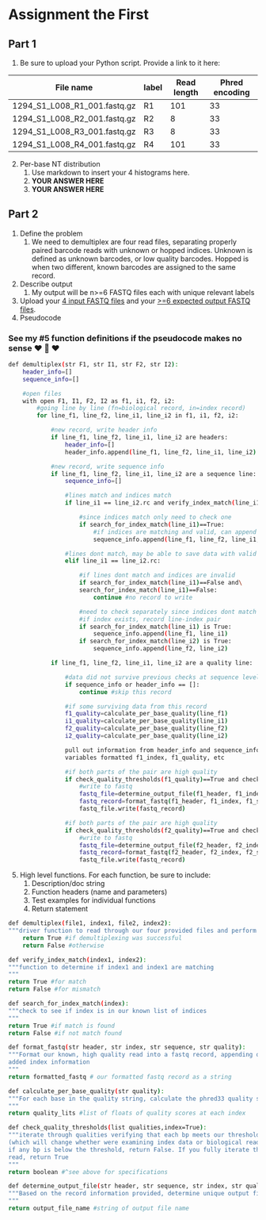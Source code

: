 # Assignment the First

## Part 1

1. Be sure to upload your Python script. Provide a link to it here:

| File name | label | Read length | Phred encoding |
|---|---|---|---|
| 1294_S1_L008_R1_001.fastq.gz | R1  | 101 | 33 |
| 1294_S1_L008_R2_001.fastq.gz | R2 | 8 | 33 |
| 1294_S1_L008_R3_001.fastq.gz | R3 | 8 | 33 |
| 1294_S1_L008_R4_001.fastq.gz | R4 | 101 | 33 |

2. Per-base NT distribution
    1. Use markdown to insert your 4 histograms here.
    2. **YOUR ANSWER HERE**
    3. **YOUR ANSWER HERE**

## Part 2

1. Define the problem
    1. We need to demultiplex are four read files, separating properly paired barcode reads with unknown or hopped indices. Unknown is defined as unknown barcodes, or low quality barcodes. Hopped is when two different, known barcodes are assigned to the same record. 
2. Describe output
    1. My output will be n>=6 FASTQ files each with unique relevant labels
3. Upload your [4 input FASTQ files](../TEST-input_FASTQ) and your [>=6 expected output FASTQ files](../TEST-output_FASTQ).
4. Pseudocode

### See my #5 function definitions if the pseudocode makes no sense :heart: :duck: :heart:

```bash
def demultiplex(str F1, str I1, str F2, str I2):
    header_info=[]
    sequence_info=[]

    #open files
    with open F1, I1, F2, I2 as f1, i1, f2, i2:
        #going line by line (fn=biological record, in=index record)
        for line_f1, line_f2, line_i1, line_i2 in f1, i1, f2, i2:

            #new record, write header info
            if line_f1, line_f2, line_i1, line_i2 are headers:
                header_info=[]
                header_info.append(line_f1, line_f2, line_i1, line_i2)

            #new record, write sequence info
            if line_f1, line_f2, line_i1, line_i2 are a sequence line:
                sequence_info=[]

                #lines match and indices match
                if line_i1 == line_i2.rc and verify_index_match(line_i1, line_i2): 

                    #since indices match only need to check one
                    if search_for_index_match(line_i1)==True:
                        #if indices are matching and valid, can append all data
                        sequence_info.append(line_f1, line_f2, line_i1, line_i2)

                #lines dont match, may be able to save data with valid indices
                elif line_i1 == line_i2.rc:

                    #if lines dont match and indices are invalid
                    if search_for_index_match(line_i1)==False and\
                    search_for_index_match(line_i1)==False:
                        continue #no record to write

                    #need to check separately since indices dont match
                    #if index exists, record line-index pair
                    if search_for_index_match(line_i1) is True:
                        sequence_info.append(line_f1, line_i1)
                    if search_for_index_match(line_i2) is True:
                        sequence_info.append(line_f2, line_i2)

            if line_f1, line_f2, line_i1, line_i2 are a quality line:

                #data did not survive previous checks at sequence level
                if sequence_info or header_info == []:
                    continue #skip this record

                #if some surviving data from this record
                f1_quality=calculate_per_base_quality(line_f1)
                i1_quality=calculate_per_base_quality(line_i1)
                f2_quality=calculate_per_base_quality(line_f2)
                i2_quality=calculate_per_base_quality(line_i2)

                pull out information from header_info and sequence_info into named
                variables formatted f1_index, f1_quality, etc

                #if both parts of the pair are high quality
                if check_quality_thresholds(f1_quality)==True and check_quality_thresholds(i1_quality)==True:
                    #write to fastq
                    fastq_file=determine_output_file(f1_header, f1_index, f1_sequence, f1_quality)
                    fastq_record=format_fastq(f1_header, f1_index, f1_sequence, f1_quality)
                    fastq_file.write(fastq_record)

                #if both parts of the pair are high quality
                if check_quality_thresholds(f2_quality)==True and check_quality_thresholds(i2_quality)==True:
                    #write to fastq
                    fastq_file=determine_output_file(f2_header, f2_index, f2_sequence, f2_quality)
                    fastq_record=format_fastq(f2_header, f2_index, f2_sequence, f2_quality)
                    fastq_file.write(fastq_record)

```

5. High level functions. For each function, be sure to include:
    1. Description/doc string
    2. Function headers (name and parameters)
    3. Test examples for individual functions
    4. Return statement

```bash
def demultiplex(file1, index1, file2, index2):
"""driver function to read through our four provided files and perform demultiplexing"""
    return True #if demultiplexing was successful
    return False #otherwise

def verify_index_match(index1, index2):
"""function to determine if index1 and index1 are matching
"""
return True #for match
return False #for mismatch

def search_for_index_match(index):
"""check to see if index is in our known list of indices
"""
return True #if match is found
return False #if not match found

def format_fastq(str header, str index, str sequence, str quality):
"""Format our known, high quality read into a fastq record, appending on the 
added index information
"""
return formatted_fastq # our formatted fastq record as a string

def calculate_per_base_quality(str quality):
"""For each base in the quality string, calculate the phred33 quality score
"""
return quality_lits #list of floats of quality scores at each index

def check_quality_thresholds(list qualities,index=True):
"""iterate through qualities verifying that each bp meets our threshold
(which will change whether were examining index data or biological read data)
if any bp is below the threshold, return False. If you fully iterate through the
read, return True
"""
return boolean #^see above for specifications

def determine_output_file(str header, str sequence, str index, str quality):
"""Based on the record information provided, determine unique output file name
"""
return output_file_name #string of output file name
```
